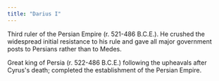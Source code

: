 ```yaml
---
title: "Darius I"
---
```

Third ruler of the Persian Empire (r. 521-486 B.C.E.). He crushed the widespread initial resistance to his rule and gave all major government posts to Persians rather than to Medes.

Great king of Persia (r. 522-486 B.C.E.) following the upheavals after Cyrus's death; completed the establishment of the Persian Empire.

